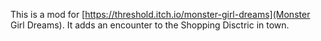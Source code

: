 This is a mod for [https://threshold.itch.io/monster-girl-dreams](Monster Girl Dreams). It adds an encounter to the Shopping Disctric in town.
